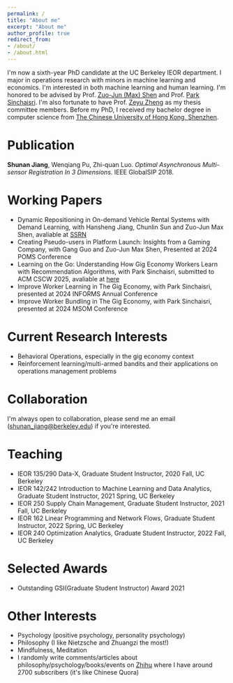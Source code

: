 ```yaml
---
permalink: /
title: "About me"
excerpt: "About me"
author_profile: true
redirect_from:
- /about/
- /about.html
---
```


I'm now a sixth-year PhD candidate at the UC Berkeley IEOR department. I major in operations research with minors in machine learning and economics. I'm interested in both machine learning and human learning. I'm honored to be advised by Prof. [Zuo-Jun (Max) Shen](https://scholar.google.com/citations?user=XGXOxQoAAAAJ&hl=en) and Prof. [Park Sinchaisri](https://parksinchaisri.github.io/). I'm also fortunate to have Prof. [Zeyu Zheng](https://zheng.ieor.berkeley.edu/) as my thesis committee members. Before my PhD, I received my bachelor degree in computer science from [The Chinese University of Hong Kong, Shenzhen](http://www.cuhk.edu.cn/en). 

# Publication
**Shunan Jiang**, Wenqiang Pu, Zhi-quan Luo. *Optimal Asynchronous Multi-sensor Registration In 3 Dimensions*. IEEE GlobalSIP 2018.

# Working Papers
* Dynamic Repositioning in On-demand Vehicle Rental Systems with Demand Learning, with Hansheng Jiang, Chunlin Sun and Zuo-Jun Max Shen, avaliable at [SSRN](https://papers.ssrn.com/sol3/papers.cfm?abstract_id=4275368)
* Creating Pseudo-users in Platform Launch: Insights from a Gaming Company, with Gang Guo and Zuo-Jun Max Shen, Presented at 2024 POMS Conference
* Learning on the Go: Understanding How Gig Economy Workers Learn with Recommendation Algorithms, with Park Sinchaisri, submitted to ACM CSCW 2025, avaliable at [here](https://github.com/ShunanJiang/ShunanJiang.github.io/blob/master/files/CSCW_2025___Learning_on_the_Go%20(13).pdf)
* Improve Worker Learning in The Gig Economy, with Park Sinchaisri, presented at 2024 INFORMS Annual Conference
* Improve Worker Bundling in The Gig Economy, with Park Sinchaisri, presented at 2024 MSOM Conference

# Current Research Interests
* Behavioral Operations, especially in the gig economy context
* Reinforcement learning/multi-armed bandits and their applications on operations management problems


# Collaboration
I'm always open to collaboration, please send me an email (shunan_jiang@berkeley.edu) if you're interested.

# Teaching
* IEOR 135/290 Data-X, Graduate Student Instructor, 2020 Fall, UC Berkeley
* IEOR 142/242 Introduction to Machine Learning and Data Analytics, Graduate Student Instructor, 2021 Spring, UC Berkeley
* IEOR 250 Supply Chain Management, Graduate Student Instructor, 2021 Fall, UC Berkeley
* IEOR 162 Linear Programming and Network Flows, Graduate Student Instructor, 2022 Spring, UC Berkeley
* IEOR 240 Optimization Analytics, Graduate Student Instructor, 2022 Fall, UC Berkeley

# Selected Awards
* Outstanding GSI(Graduate Student Instructor) Award 2021


# Other Interests
* Psychology (positive psychology, personality psychology)
* Philosophy (I like Nietzsche and Zhuangzi the most!)
* Mindfulness, Meditation
* I randomly write comments/articles about philosophy/psychology/books/events on [Zhihu](https://www.zhihu.com/people/jiang-su-lan) where I have around 2700 subscribers (it's like Chinese Quora) 
